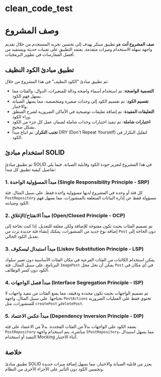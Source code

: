 # clean_code_test

# وصف المشروع

**صف المشروع أنت** هو تطبيق مبتكر يهدف إلى تحسين تجربة المستخدم من خلال تقديم واجهة سهلة الاستخدام وميزات متقدمة. يعتمد التطبيق على تقنيات حديثة ويستفيد من أفضل الممارسات في تطوير البرمجيات.


## تطبيق مبادئ الكود النظيف

تم تطبيق مبادئ "الكود النظيف" في هذا المشروع من خلال:

- **التسمية الواضحة**: تم استخدام أسماء واضحة ودالة للمتغيرات، الدوال، والفئات مما يسهل فهم الكود.
- **تقسيم الكود**: تم تقسيم الكود إلى وحدات صغيرة ومتخصصة، مما يسهل الصيانة والاختبار.
- **التعليقات المفيدة**: تم إضافة تعليقات توضيحية في الأماكن الضرورية لشرح المنطق وراء الكود.
- **اختبارات شاملة**: تم تنفيذ اختبارات وحدات شاملة لضمان عمل كل جزء من الكود بشكل صحيح.
- **تجنب التكرار**: تم اتباع مبدأ DRY (Don't Repeat Yourself) لتقليل التكرار في الكود.

## استخدام مبادئ SOLID

تم تطبيق مبادئ SOLID في هذا المشروع لتعزيز جودة الكود وقابلية الصيانة. فيما يلي تفاصيل كيفية تطبيق كل مبدأ:

### 1. مبدأ المسؤولية الواحدة (Single Responsibility Principle - SRP)
كل فئة أو وحدة في المشروع لديها مسؤولية واحدة فقط. على سبيل المثال، فئة `PostRepository` مسؤولة فقط عن إدارة البيانات المتعلقة بالمنشورات، مما يسهل فهم الكود وصيانته.

### 2. مبدأ الانفتاح/الإغلاق (Open/Closed Principle - OCP)
تم تصميم الفئات بحيث تكون مفتوحة للإضافة ولكن مغلقة للتعديل. إذا كنت بحاجة إلى إضافة نوع جديد من المنشورات، يمكنك إنشاء فئة جديدة ترث من `Post` دون الحاجة إلى تعديل الكود الحالي.

### 3. مبدأ استبدال ليسكوف (Liskov Substitution Principle - LSP)
يمكن استخدام الكائنات من الفئات الفرعية في مكان الفئات الأساسية دون تغيير سلوك البرنامج. على سبيل المثال، فئة `ImagePost` يمكن أن تحل محل `Post` في أي مكان في الكود دون كسر الوظائف.

### 4. مبدأ فصل الواجهات (Interface Segregation Principle - ISP)
تم تصميم الواجهات بحيث تكون محددة ودقيقة، مما يمنع الفئات من تنفيذ واجهات لا تحتاجها. على سبيل المثال، واجهة `PostActions` تحتوي فقط على العمليات الضرورية للمنشورات، مثل `createPost` و`deletePost`.

### 5. مبدأ عكس الاعتماد (Dependency Inversion Principle - DIP)
يعتمد الكود على الواجهات بدلاً من الفئات المحددة. بدلاً من الاعتماد على فئة `PostRepository` مباشرة، يتم استخدام واجهة `IPostRepository`، مما يسهل استبدال التنفيذ أو استخدام Mocking أثناء الاختبار.

## خلاصة
تطبيق مبادئ SOLID يعزز من قابلية الصيانة والاختبار، مما يسهل إضافة ميزات جديدة وتحسين الكود دون التأثير على الأجزاء الأخرى من النظام.
